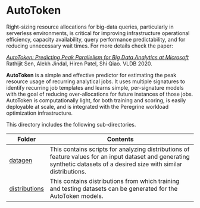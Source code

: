 # AutoToken

Right-sizing resource allocations for big-data queries, particularly
in serverless environments, is critical for improving infrastructure
operational efficiency, capacity availability, query performance predictability, 
and for reducing unnecessary wait times. For more details check the paper:

[_AutoToken: Predicting Peak Parallelism for Big Data Analytics at Microsoft_](http://www.vldb.org/pvldb/vol13/p3326-sen.pdf)<br>
Rathijit Sen, Alekh Jindal, Hiren Patel, Shi Qiao. VLDB 2020.

**AutoToken** is a simple and effective predictor for estimating the peak 
resource usage of recurring analytical jobs. It uses multiple
signatures to identify recurring job templates and learns simple,
per-signature models with the goal of reducing over-allocations for
future instances of those jobs. AutoToken is computationally light,
for both training and scoring, is easily deployable at scale, and is
integrated with the Peregrine workload optimization infrastructure.

This directory includes the following sub-directories.

Folder|Contents|
------|--------|
[datagen](datagen/README.md)| This contains scripts for analyzing distributions of feature values for an input dataset and generating synthetic datasets of a desired size with similar distributions.|
[distributions](distributions/README.md)| This contains distributions from which training and testing datasets can be generated for the AutoToken models.|




